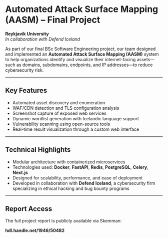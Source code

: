 # Automated Attack Surface Mapping (AASM) – Final Project  
**Reykjavík University**  
*In collaboration with Defend Iceland*

As part of our final BSc Software Engineering project, our team designed and implemented an **Automated Attack Surface Mapping (AASM)** system to help organizations identify and visualize their internet-facing assets—such as domains, subdomains, endpoints, and IP addresses—to reduce cybersecurity risk.

---

## Key Features

- Automated asset discovery and enumeration  
- WAF/CDN detection and TLS configuration analysis  
- Screenshot capture of exposed web services  
- Dynamic wordlist generation with Icelandic language support  
- Vulnerability scanning using open-source tools  
- Real-time result visualization through a custom web interface

---

## Technical Highlights

- Modular architecture with containerized microservices  
- Technologies used: **Docker**, **FastAPI**, **Redis**, **PostgreSQL**, **Celery**, **Next.js**  
- Designed for scalability, performance, and ease of deployment  
- Developed in collaboration with **Defend Iceland**, a cybersecurity firm specializing in ethical hacking and bug bounty programs

---

## Report Access

The full project report is publicly available via Skemman:

**hdl.handle.net/1946/50482**
